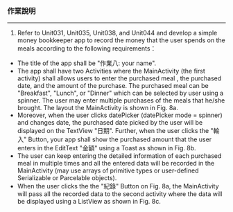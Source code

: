 ### 作業說明
---
1. Refer to Unit031, Unit035, Unit038, and Unit044 and develop a simple money bookkeeper app to record the money that the user spends on the meals according to the following requirements：
* The title of the app shall be "作業八: your name".
* The app shall have two Activities where the MainActivity (the first activity) shall allows users to enter the purchased meal , the purchased date, and the amount of the purchase. The purchased meal can be "Breakfast", "Lunch", or "Dinner" which can be selected by user using a spinner. The user may enter multiple purchases of the meals that he/she brought. The layout the MainActivity is shown in Fig. 8a.
* Moreover, when the user clicks datePicker (datePicker mode = spinner) and changes date, the purchased date picked by the user will be displayed on the TextView "日期". Further, when the user clicks the "輸入" Button, your app shall show the purchased amount that the user enters in the EditText "金額" using a Toast as shown in Fig. 8b.
* The user can keep entering the detailed information of each purchased meal in multiple times and all the entered data will be recorded in the MainActivity (may use arrays of primitive types or user-defined Serializable or Parcelable objects).
* When the user clicks the the "紀錄" Button on Fig. 8a, the MainActivity will pass all the recorded data to the second activity where the data will be displayed using a ListView as shown in Fig. 8c.
